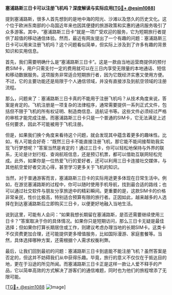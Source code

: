 **塞浦路斯三日卡可以注册飞机吗？深度解读与实际应用[[TG💪+ @esim1088](https://t.me/s/esim1088)]**

提到塞浦路斯，很多人首先想到的是地中海的阳光、沙滩以及悠久的历史文化。这个位于欧洲东南部的小岛国近年来也因其便捷的旅游政策和实惠的通讯服务吸引了众多游客。其中，“塞浦路斯三日卡”就是一项广受欢迎的服务，它为短期旅行者提供了超值的移动通信体验。然而，最近有网友提出了一个有趣的问题：塞浦路斯三日卡可以用来注册飞机吗？这个问题看似简单，但实际上涉及到了许多有趣的背景知识和实用信息。

首先，我们需要明确什么是“塞浦路斯三日卡”。这是一款由当地运营商提供的预付费SIM卡，用户只需支付一定的费用就可以在三日内享受无限量的本地通话、短信和移动数据服务。这项服务非常适合短期旅行者，因为它既经济实惠又使用方便。不过，它的主要功能还是局限于个人通信领域，并没有直接涉及到航空领域的注册流程。

那么，问题来了：塞浦路斯三日卡真的不能用于注册飞机吗？从技术角度来说，答案是肯定的。飞机注册是一项复杂的法律程序，通常需要提供一系列正式文件，包括但不限于飞机的所有权证明、制造商信息、适航证书等。这些文件必须经过严格的审核才能完成注册。而塞浦路斯三日卡只是一个普通的SIM卡，它无法满足上述任何要求，因此不可能被用于飞机注册。

但是，如果我们换个角度来看待这个问题，就会发现其中蕴含着更多的趣味性。比如，有人可能会好奇：“既然三日卡不能直接注册飞机，那它能不能间接帮助我实现飞行梦想呢？”答案当然是肯定的！通过三日卡，你可以轻松地保持与外界的联系，无论是计划行程、查询航班信息，还是预订机票，都可以借助互联网轻松完成。此外，如果你是一位热爱飞行的爱好者，还可以利用三日卡连接社交媒体，与其他航空爱好者交流心得，甚至学习更多关于飞机的知识。

当然，对于普通游客而言，塞浦路斯三日卡的实际用途更多体现在日常生活中。例如，在游览塞浦路斯的过程中，你可以随时使用手机导航，找到最合适的路线；也可以通过社交软件与朋友分享旅途中的精彩瞬间。更重要的是，这款SIM卡的价格非常亲民，性价比极高，特别适合预算有限的旅行者。正因如此，越来越多的人选择在到达塞浦路斯后立即购买三日卡，以便更好地融入当地生活。

说到这里，可能有人会问：“如果我想长期留在塞浦路斯，是否还需要继续使用三日卡？”答案取决于你的具体情况。如果你只是短期访问，那么三日卡无疑是最佳选择；但如果你打算长期居住或工作，则建议考虑办理当地的长期SIM卡。这类卡不仅资费更加合理，还可能提供更多增值服务，比如国际漫游、家庭套餐等。当然，具体选择哪种方案，还需根据个人需求权衡利弊。

最后，让我们回到最初的问题：塞浦路斯三日卡到底能不能注册飞机？虽然答案是否定的，但这并不妨碍我们从中获得乐趣。毕竟，旅行的意义不仅仅在于抵达目的地，更在于沿途的所见所闻。而塞浦路斯三日卡正是这样一款让人爱不释手的产品，它以简单高效的方式解决了游客们的通信难题，同时也为他们的旅程增添了无限可能。

[[TG💪+ @esim1088](https://t.me/s/esim1088) ![Image](https://i.postimg.cc/4NQfJmqS/Snipaste-2025-05-13-00-14-12.png)]